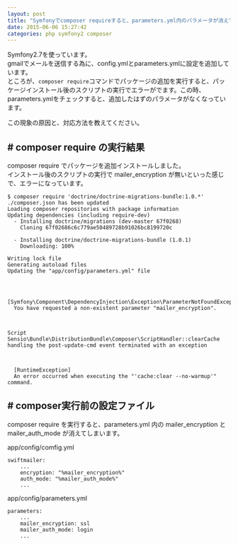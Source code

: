 ```yaml
---
layout: post
title: "Symfonyでcomposer requireすると、parameters.yml内のパラメータが消えてしまう"
date: 2015-06-06 15:27:42
categories: php symfony2 composer
---
```

<p>Symfony2.7を使っています。<br>
gmailでメールを送信する為に、config.ymlとparameters.ymlに設定を追加しています。<br>
ところが、<code>composer require</code>コマンドでパッケージの追加を実行すると、パッケージインストール後のスクリプトの実行でエラーがでます。この時、parameters.ymlをチェックすると、追加したはずのパラメータがなくなっています。</p>

<p>この現象の原因と、対応方法を教えてください。</p>

<h2># composer require の実行結果</h2>

<p>composer require でパッケージを追加インストールしました。<br>
インストール後のスクリプトの実行で mailer_encryption が無いといった感じで、エラーになっています。</p>

<pre><code>$ composer require 'doctrine/doctrine-migrations-bundle:1.0.*'
./composer.json has been updated
Loading composer repositories with package information
Updating dependencies (including require-dev)
  - Installing doctrine/migrations (dev-master 67f0268)
    Cloning 67f02686c6c779ae50489728b91026bc8199720c

  - Installing doctrine/doctrine-migrations-bundle (1.0.1)
    Downloading: 100%         

Writing lock file
Generating autoload files
Updating the "app/config/parameters.yml" file



  [Symfony\Component\DependencyInjection\Exception\ParameterNotFoundException]  
  You have requested a non-existent parameter "mailer_encryption".              



Script Sensio\Bundle\DistributionBundle\Composer\ScriptHandler::clearCache handling the post-update-cmd event terminated with an exception



  [RuntimeException]                                                         
  An error occurred when executing the "'cache:clear --no-warmup'" command.  
</code></pre>

<h2># composer実行前の設定ファイル</h2>

<p>composer require を実行すると、parameters.yml 内の mailer_encryption と mailer_auth_mode が消えてしまいます。                                                                             </p>

<p>app/config/comfig.yml</p>

<pre><code>swiftmailer:
    ...
    encryption: "%mailer_encryption%"
    auth_mode: "%mailer_auth_mode%"
    ...
</code></pre>

<p>app/config/parameters.yml</p>

<pre><code>parameters:
    ...
    mailer_encryption: ssl
    mailer_auth_mode: login
    ...
</code></pre>
